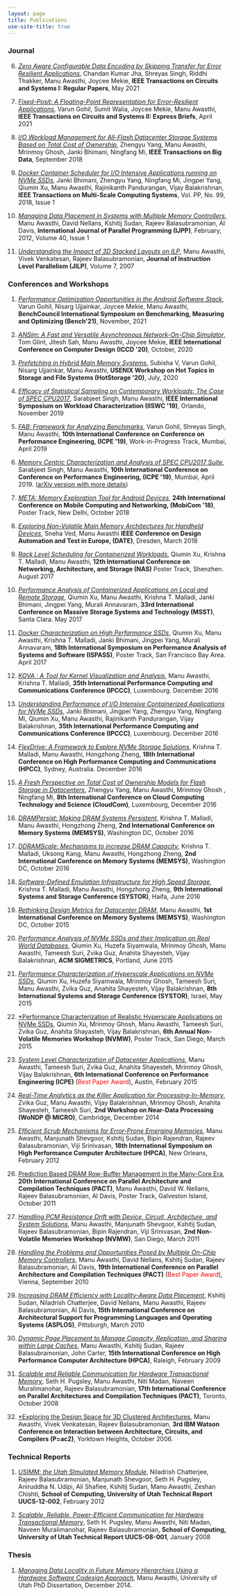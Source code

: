 ```yaml
---
layout: page
title: Publications
use-site-title: true
---
```

### Journal
6. <a href="https://arxiv.org/pdf/2105.07432.pdf">*Zero Aware Configurable Data Encoding by
Skipping Transfer for Error Resilient Applications*</a>, Chandan Kumar Jha, Shreyas Singh, Riddhi Thakker, Manu Awasthi, Joycee Mekie,  __IEEE Transactions on Circuits and Systems I: Regular Papers__, May 2021

5. <a href="https://arxiv.org/pdf/2104.04763.pdf">*Fixed-Posit: A Floating-Point Representation for Error-Resilient Applications*</a>, Varun Gohil, Sumit Walia, Joycee Mekie, Manu Awasthi,  __IEEE Transactions on Circuits and Systems II: Express Briefs__, April 2021

4. <a href="https://arxiv.org/pdf/1809.05928.pdf">*I/O Workload Management for All-Flash Datacenter Storage Systems Based on Total Cost of Ownership*</a>, Zhengyu Yang, Manu Awasthi, Mrinmoy Ghosh, Janki Bhimani, Ningfang Mi, __IEEE Transactions on Big Data__, September 2018

3. <a href="https://ieeexplore.ieee.org/abstract/document/8279510">*Docker Container Scheduler for I/O Intensive Applications running on NVMe SSDs*</a>, Janki Bhimani, Zhengyu Yang, Ningfang Mi, Jingpei Yang, Qiumin Xu, 
Manu Awasthi, Rajinikanth Pandurangan, Vijay Balakrishnan,
__IEEE Transactions on Multi-Scale Computing Systems__, Vol. PP, No. 99, 2018, Issue 1

2. <a href="https://link.springer.com/article/10.1007/s10766-011-0178-1">*Managing Data Placement in Systems with Multiple Memory Controllers*</a>, Manu Awasthi, David Nellans, Kshitij Sudan, Rajeev Balasubramonian, Al Davis, __International Journal of Parallel Programming (IJPP)__, February, 2012, Volume 40, Issue 1

1. <a href="/pubs/jilp2007.pdf">*Understanding the Impact of 3D Stacked Layouts on ILP*</a>, Manu Awasthi, Vivek Venkatesan, Rajeev Balasubramonian, __Journal of Instruction Level Parallelism (JILP)__, Volume 7, 2007 

### Conferences and Workshops
1. <a href="pubs/bench2021.pdf">*Performance Optimization Opportunities in the Android Software Stack*</a>, Varun Gohil, Nisarg Ujjainkar, Joycee Mekie, Manu Awasthi,  __BenchCouncil International Symposium on Benchmarking, Measuring and Optimizing (Bench'21)__, November, 2021


1. <a href="/pubs/iccd2020.pdf">*ANSim: A Fast and Versatile Asynchronous Network-On-Chip Simulator*</a>, Tom Glint, Jitesh Sah, Manu Awasthi, Joycee Mekie,  __IEEE International Conference on Computer Design (ICCD '20)__, October, 2020

1. <a href="/pubs/hotstorage2020.pdf">*Prefetching in Hybrid Main Memory Systems*</a>, Subisha V, Varun Gohil, Nisarg Ujjainkar, Manu Awasthi,   __USENIX Workshop on Hot Topics in Storage and File Systems (HotStorage '20)__, July, 2020

2. <a href="/pubs/iiswc2019.pdf">*Efficacy of Statistical Sampling on Contemporary Workloads: The Case of SPEC CPU2017*</a>, Sarabjeet Singh, Manu Awasthi, __IEEE International Symposium on Workload Characterization (IISWC '19)__, Orlando, November 2019

3. <a href="/pubs/icpe2019a.pdf">*FAB: Framework for Analyzing Benchmarks*</a>, Varun Gohil, Shreyas Singh, Manu Awasthi, __10th International Conference on Conference on Performance Engineering, (ICPE '19)__, Work-in-Progress Track, Mumbai, April 2019

4. <a href="/pubs/icpe2019b.pdf">*Memory Centric Characterization and Analysis of SPEC CPU2017 Suite*</a>, Sarabjeet Singh, Manu Awasthi, __10th International Conference on Conference on Performance Engineering, (ICPE '19)__, Mumbai, April 2019. (<a href="https://arxiv.org/pdf/1910.00651.pdf">arXiv version with more details</a>)

5. <a href="/pubs/mobicom2018.pdf">*META: Memory Exploration Tool for Android Devices*</a>, __24th International Conference on Mobile Computing and Networking, (MobiCom '18)__, Poster Track, New Delhi, October 2018

6. <a href="/pubs/date2018.pdf">*Exploring Non-Volatile Main Memory Architectures for Handheld Devices*</a>, Sneha Ved, Manu Awasthi __IEEE Conference on Design Automation and Test in Europe, (DATE)__, Dresden, March 2018

7. <a href="/pubs/nas2017.pdf">*Rack Level Scheduling for Containerized Workloads*</a>, Qiumin Xu, Krishna T. Malladi, Manu Awasthi, __12th International Conference on Networking, Architecture, and Storage (NAS)__ Poster Track, Shenzhen. August 2017

8. <a href="/pubs/msst2017.pdf">*Performance Analysis of Containerized Applications on Local and Remote Storage*</a>, Qiumin Xu, Manu Awasthi, Krishna T. Malladi, Janki Bhimani, Jingpei Yang, Murali Annavaram, __33rd International Conference on Massive Storage Systems and Technology (MSST)__, Santa Clara. May 2017

9. <a href="/pubs/ispass2017.pdf">*Docker Characterization on High Performance SSDs*</a>, Qiumin Xu, Manu Awasthi, Krishna T. Malladi, Janki Bhimani, Jingpei Yang, Murali Annavaram, __18th International Symposium on Performance Analysis of Systems and Software (ISPASS)__, Poster Track, San Francisco Bay Area. April 2017

10. <a href="https://ieeexplore.ieee.org/document/7820601/">*KOVA : A Tool for Kernel Visualization and Analysis*</a>, Manu Awasthi, Krishna T. Malladi, __35th International Performance Computing and Communications Conference (IPCCC)__, Luxembourg. December 2016

11. <a href="/pubs/ipccc2016b.pdf">*Understanding Performance of I/O Intensive Containerized Applications for NVMe SSDs*</a>, Janki Bhimani, Jingpei Yang, Zhengyu Yang, Ningfang Mi, Qiumin Xu, Manu Awasthi, Rajinikanth Pandurangan, Vijay Balakrishnan, __35th International Performance Computing and Communications Conference (IPCCC)__, Luxembourg. December 2016

12. <a href="https://ieeexplore.ieee.org/abstract/document/7828498/">*FlexDrive: A Framework to Explore NVMe Storage Solutions*</a>, Krishna T. Malladi, Manu Awasthi, Hongzhong Zheng, __18th International Conference on High Performance Computing and Communications (HPCC)__, Sydney, Australia. December 2016

13. <a href="https://ieeexplore.ieee.org/abstract/document/7830690">*A Fresh Perspective on Total Cost of Ownership Models for Flash Storage in Datacenters*</a>, Zhengyu Yang, Manu Awasthi, Mrinmoy Ghosh
, Ningfang Mi, __8th International Conference on Cloud Computing Technology and Science (CloudCom)__, Luxembourg, December 2016

14. <a href="/pubs/memsys2016a.pdf">*DRAMPersist: Making DRAM Systems Persistent*</a>, Krishna T. Malladi, Manu Awasthi, Hongzhong Zheng, __2nd International Conference on Memory Systems (MEMSYS)__, Washington DC, October 2016

15. <a href="/pubs/memsys2016b.pdf">*DDRAMScale: Mechanisms to increase DRAM Capacity*</a>, Krishna T. Malladi, Uksong Kang, Manu Awasthi, Hongzhong Zheng, __2nd International Conference on Memory Systems (MEMSYS)__, Washington DC, October 2016

16. <a href="/pubs/systor2016.pdf">*Software-Defined Emulation Infrastructure for High Speed Storage*</a>, Krishna T. Malladi, Manu Awasthi, Hongzhong Zheng, __9th International Systems and Storage Conference (SYSTOR)__, Haifa, June 2016

17. <a href="/pubs/memsys2015.pdf">*Rethinking Design Metrics for Datacenter DRAM*</a>, Manu Awasthi, __1st International Conference on Memory Systems (MEMSYS)__, Washington DC, October 2015

18. <a href="/pubs/sigmetrics2015.pdf">*Performance Analysis of NVMe SSDs and their Implication on Real World Databases*</a>, Qiumin Xu, Huzefa Siyamwala, Mrinmoy Ghosh, Manu Awasthi, Tameesh Suri, Zvika Guz, Anahita Shayesteh, Vijay Balakrishnan, __ACM SIGMETRICS__, Portland, June 2015

19. <a href="/pubs/systor2015.pdf">*Performance Characterization of Hyperscale Applications on NVMe SSDs*</a>, Qiumin Xu, Huzefa Siyamwala, Mrinmoy Ghosh, Tameesh Suri, Manu Awasthi, Zvika Guz, Anahita Shayesteh, Vijay Balakrishnan, __8th International Systems and Storage Conference (SYSTOR)__, Israel, May 2015

20. <a href="/pubs/nvmw2015.pdf">*Performance Characterization of Realistic Hyperscale Applications on NVMe SSDs</a>, Qiumin Xu, Mrinmoy Ghosh, Manu Awasthi, Tameesh Suri, Zvika Guz, Anahita Shayasteh, Vijay Balakrishnan, __6th Annual Non-Volatile Memories Workshop (NVMW)__, Poster Track, San Diego, March 2015

21. <a href="/pubs/icpe2015.pdf">*System Level Characterization of Datacenter Applications*,</a> Manu Awasthi, Tameesh Suri, Zvika Guz,
Anahita Shayesteh, Mrinmoy Ghosh, Vijay Balakrishnan, __6th International Conference on Performance Engineering (ICPE)__ (<span style="color:red">Best Paper Award</span>), Austin, February 2015

22. <a href="/pubs/wondp2014.pdf">*Real-Time Analytics as the Killer Application for Processing-In-Memory*</a>, Zvika Guz, Manu Awasthi, Vijay Balakrishnan, Mrinmoy Ghosh, Anahita Shayesteh, Tameesh Suri, __2nd Workshop on Near-Data Processing (WoNDP @ MICRO)__, Cambridge, December 2014

23. <a href="/pubs/hpca2012.pdf">*Efficient Scrub Mechanisms for Error-Prone Emerging Memories*</a>, Manu Awasthi, Manjunath Shevgoor, Kshitij Sudan, Bipin Rajendran, Rajeev Balasubramonian, Viji Srinivasan, __18th International Symposium on High Performance Computer Architecture (HPCA)__, New Orleans, February 2012

24. <a href="/pubs/pact2011.pdf">Prediction Based DRAM Row-Buffer Management in the Many-Core Era</a>, __20th International Conference on Parallel Architecture and Compilation Techniques (PACT)__, Manu Awasthi, David W. Nellans, Rajeev Balasubramonian, Al Davis, Poster Track, Galveston Island, October 2011

25. <a href="/pubs/nvmw2011.pdf">*Handling PCM Resistance Drift with Device, Circuit, Architecture, and System Solutions*</a>, Manu Awasthi, Manjunath Shevgoor, Kshitij Sudan, Rajeev Balasubramonian, Bipin Rajendran, Viji Srinivasan, __2nd Non-Volatile Memories Workshop (NVMW)__, San Diego, March 2011

26. <a href="/pubs/pact2010.pdf">*Handling the Problems and Opportunities Posed by Multiple On-Chip Memory Controllers*</a>, Manu Awasthi, David Nellans, Kshitij Sudan, Rajeev Balasubramonian, Al Davis, __19th International Conference on Parallel Architecture and Compilation Techniques (PACT)__ (<span style="color:red">Best Paper Award</span>), Vienna, September 2010

27. <a href="/pubs/asplos2010.pdf">*Increasing DRAM Efficiency with Locality-Aware Data Placement*</a>, Kshitij Sudan, Niladrish Chatterjee, David Nellans, Manu Awasthi, Rajeev Balasubramonian, Al Davis, __15th International Conference on Architectural Support for Programming Languages and Operating Systems (ASPLOS)__, Pittsburgh, March 2010

28. <a href="/pubs/hpca2009.pdf">*Dynamic Page Placement to Manage Capacity, Replication, and Sharing within Large Caches*</a>, Manu Awasthi, Kshitij Sudan, Rajeev Balasubramonian, John Carter, __15th International Conference on High Performance Computer Architecture (HPCA)__, Raleigh, February 2009

29. <a href="/pubs/pact2008.pdf">*Scalable and Reliable Communication for Hardware Transactional Memory*</a>, Seth H. Pugsley, Manu Awasthi, Niti Madan, Naveen Muralimanohar, Rajeev Balasubramonian, __17th International Conference on Parallel Architectures and Compilation Techniques (PACT)__, Toronto, October 2008

30. <a href="/pubs/pac22006.pdf">*Exploring the Design Space for 3D Clustered Architectures</a>, Manu Awasthi, Vivek Venkatesan, Rajeev Balasubramonian, __3rd IBM Watson Conference on Interaction between Architecture, Circuits, and Compilers (P=ac2)__, Yorktown Heights, October 2006.

###  Technical Reports
1. <a href="/pubs/usimm-tr2012.pdf">*USIMM: the Utah SImulated Memory Module*</a>, Niladrish Chatterjee, Rajeev Balasubramonian,
Manjunath Shevgoor, Seth H. Pugsley,
Aniruddha N. Udipi, Ali Shafiee, Kshitij Sudan,
Manu Awasthi, Zeshan Chishti, __School of Computing, University of Utah Technical Report UUCS-12-002__, February 2012

2. <a href="/pubs/tr-08-001.pdf">*Scalable, Reliable, Power-Efficient Communication for Hardware Transactional Memory*</a>, Seth H. Pugsley, Manu Awasthi, Niti Madan, Naveen Muralimanohar, Rajeev
Balasubramonian, __School of Computing, University of Utah Technical Report UUCS-08-001__, January 2008

### Thesis
1. <a href="/pubs/mawasthi_dissertation.pdf">*Managing Data Locality in Future Memory Hierarchies Using a Hardware Software Codesign Approach*</a>, Manu Awasthi, University of Utah PhD Dissertation, December 2014.
